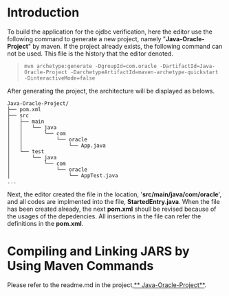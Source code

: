 # Introduction

To build the application for the ojdbc verification, here the editor use the following command to generate a new project, namely "**Java-Oracle-Project**" by maven. If the project already exists, the following command can not be used. This file is the history that the editor denoted.

> ```
> mvn archetype:generate -DgroupId=com.oracle -DartifactId=Java-Oracle-Project -DarchetypeArtifactId=maven-archetype-quickstart -DinteractiveMode=false
> ```

After generating the project, the architecture will be displayed as belows.
```plaintext
Java-Oracle-Project/
├── pom.xml
├── src
│   ├── main
│   │   └── java
│   │       └── com
│   │           └── oracle
│   │               └── App.java
│   └── test
│       └── java
│           └── com
│               └── oracle
│                   └── AppTest.java
...
```
Next, the editor created the file in the location, '**src/main/java/com/oracle**', and all codes are implmented into the file, **StartedEntry.java**. When the file has been created already, the next **pom.xml** shoull be revised because of the usages of the depedencies. All insertions in the file can refer the definitions in the **pom.xml**.

# Compiling and Linking JARS by Using Maven Commands
Please refer to the readme.md in the project,[** Java-Oracle-Project**](Java-Oracle-Project/readme.md).